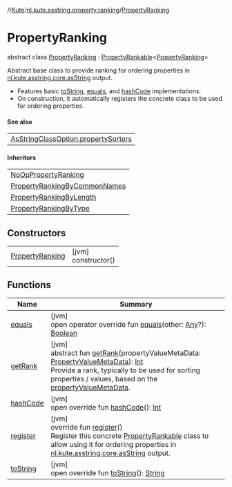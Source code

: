 //[Kute](../../../index.md)/[nl.kute.asstring.property.ranking](../index.md)/[PropertyRanking](index.md)

# PropertyRanking

abstract class [PropertyRanking](index.md) : [PropertyRankable](../-property-rankable/index.md)&lt;[PropertyRanking](index.md)&gt; 

Abstract base class to provide ranking for ordering properties in [nl.kute.asstring.core.asString](../../nl.kute.asstring.core/as-string.md) output.

- 
   Features basic [toString](to-string.md), [equals](equals.md), and [hashCode](hash-code.md) implementations.
- 
   On construction, it automatically registers the concrete class to  be used for ordering properties.

#### See also

| |
|---|
| [AsStringClassOption.propertySorters](../../nl.kute.asstring.annotation.option/-as-string-class-option/property-sorters.md) |

#### Inheritors

| |
|---|
| [NoOpPropertyRanking](../-no-op-property-ranking/index.md) |
| [PropertyRankingByCommonNames](../-property-ranking-by-common-names/index.md) |
| [PropertyRankingByLength](../-property-ranking-by-length/index.md) |
| [PropertyRankingByType](../-property-ranking-by-type/index.md) |

## Constructors

| | |
|---|---|
| [PropertyRanking](-property-ranking.md) | [jvm]<br>constructor() |

## Functions

| Name | Summary |
|---|---|
| [equals](equals.md) | [jvm]<br>open operator override fun [equals](equals.md)(other: [Any](https://kotlinlang.org/api/latest/jvm/stdlib/kotlin/-any/index.html)?): [Boolean](https://kotlinlang.org/api/latest/jvm/stdlib/kotlin/-boolean/index.html) |
| [getRank](../-property-rankable/get-rank.md) | [jvm]<br>abstract fun [getRank](../-property-rankable/get-rank.md)(propertyValueMetaData: [PropertyValueMetaData](../../nl.kute.asstring.property.meta/-property-value-meta-data/index.md)): [Int](https://kotlinlang.org/api/latest/jvm/stdlib/kotlin/-int/index.html)<br>Provide a rank, typically to be used for sorting properties / values, based on the [propertyValueMetaData](../-property-rankable/get-rank.md). |
| [hashCode](hash-code.md) | [jvm]<br>open override fun [hashCode](hash-code.md)(): [Int](https://kotlinlang.org/api/latest/jvm/stdlib/kotlin/-int/index.html) |
| [register](register.md) | [jvm]<br>override fun [register](register.md)()<br>Register this concrete [PropertyRankable](../-property-rankable/index.md) class to allow using it for ordering properties in [nl.kute.asstring.core.asString](../../nl.kute.asstring.core/as-string.md) output. |
| [toString](to-string.md) | [jvm]<br>open override fun [toString](to-string.md)(): [String](https://kotlinlang.org/api/latest/jvm/stdlib/kotlin/-string/index.html) |

